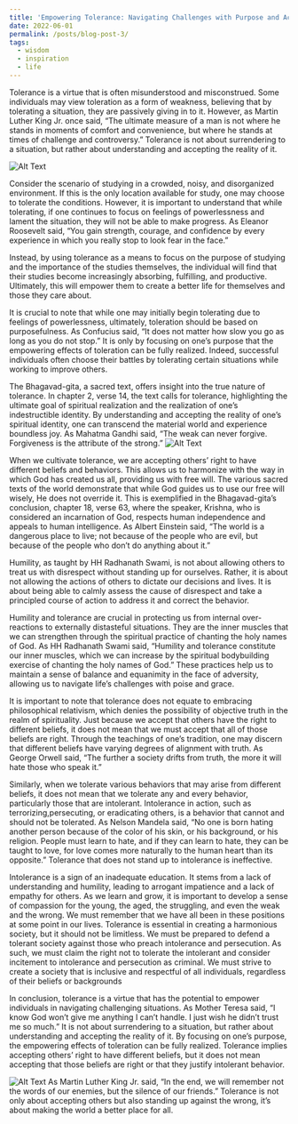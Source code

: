 ```yaml
---
title: 'Empowering Tolerance: Navigating Challenges with Purpose and Acceptance'
date: 2022-06-01
permalink: /posts/blog-post-3/
tags:
  - wisdom
  - inspiration
  - life
---
```


Tolerance is a virtue that is often misunderstood and misconstrued. Some individuals may view toleration as a form of weakness, believing that by tolerating a situation, they are passively giving in to it. However, as Martin Luther King Jr. once said, “The ultimate measure of a man is not where he stands in moments of comfort and convenience, but where he stands at times of challenge and controversy.” Tolerance is not about surrendering to a situation, but rather about understanding and accepting the reality of it.

![Alt Text](https://miro.medium.com/v2/resize:fit:1400/format:webp/1*gU7Pl3ZUsqB1Lfm4hRgxQA.png)


Consider the scenario of studying in a crowded, noisy, and disorganized environment. If this is the only location available for study, one may choose to tolerate the conditions. However, it is important to understand that while tolerating, if one continues to focus on feelings of powerlessness and lament the situation, they will not be able to make progress. As Eleanor Roosevelt said, “You gain strength, courage, and confidence by every experience in which you really stop to look fear in the face.”


Instead, by using tolerance as a means to focus on the purpose of studying and the importance of the studies themselves, the individual will find that their studies become increasingly absorbing, fulfilling, and productive. Ultimately, this will empower them to create a better life for themselves and those they care about.

It is crucial to note that while one may initially begin tolerating due to feelings of powerlessness, ultimately, toleration should be based on purposefulness. As Confucius said, “It does not matter how slow you go as long as you do not stop.” It is only by focusing on one’s purpose that the empowering effects of toleration can be fully realized. Indeed, successful individuals often choose their battles by tolerating certain situations while working to improve others.

The Bhagavad-gita, a sacred text, offers insight into the true nature of tolerance. In chapter 2, verse 14, the text calls for tolerance, highlighting the ultimate goal of spiritual realization and the realization of one’s indestructible identity. By understanding and accepting the reality of one’s spiritual identity, one can transcend the material world and experience boundless joy. As Mahatma Gandhi said, “The weak can never forgive. Forgiveness is the attribute of the strong.”
![Alt Text](https://miro.medium.com/v2/resize:fit:1400/format:webp/1*GMPw1O98Fr1UC6q_7LlJDg.png)

When we cultivate tolerance, we are accepting others’ right to have different beliefs and behaviors. This allows us to harmonize with the way in which God has created us all, providing us with free will. The various sacred texts of the world demonstrate that while God guides us to use our free will wisely, He does not override it. This is exemplified in the Bhagavad-gita’s conclusion, chapter 18, verse 63, where the speaker, Krishna, who is considered an incarnation of God, respects human independence and appeals to human intelligence. As Albert Einstein said, “The world is a dangerous place to live; not because of the people who are evil, but because of the people who don’t do anything about it.”

Humility, as taught by HH Radhanath Swami, is not about allowing others to treat us with disrespect without standing up for ourselves. Rather, it is about not allowing the actions of others to dictate our decisions and lives. It is about being able to calmly assess the cause of disrespect and take a principled course of action to address it and correct the behavior.


Humility and tolerance are crucial in protecting us from internal over-reactions to externally distasteful situations. They are the inner muscles that we can strengthen through the spiritual practice of chanting the holy names of God. As HH Radhanath Swami said, “Humility and tolerance constitute our inner muscles, which we can increase by the spiritual bodybuilding exercise of chanting the holy names of God.” These practices help us to maintain a sense of balance and equanimity in the face of adversity, allowing us to navigate life’s challenges with poise and grace.


It is important to note that tolerance does not equate to embracing philosophical relativism, which denies the possibility of objective truth in the realm of spirituality. Just because we accept that others have the right to different beliefs, it does not mean that we must accept that all of those beliefs are right. Through the teachings of one’s tradition, one may discern that different beliefs have varying degrees of alignment with truth. As George Orwell said, “The further a society drifts from truth, the more it will hate those who speak it.”

Similarly, when we tolerate various behaviors that may arise from different beliefs, it does not mean that we tolerate any and every behavior, particularly those that are intolerant. Intolerance in action, such as terrorizing,persecuting, or eradicating others, is a behavior that cannot and should not be tolerated. As Nelson Mandela said, “No one is born hating another person because of the color of his skin, or his background, or his religion. People must learn to hate, and if they can learn to hate, they can be taught to love, for love comes more naturally to the human heart than its opposite.” Tolerance that does not stand up to intolerance is ineffective.

Intolerance is a sign of an inadequate education. It stems from a lack of understanding and humility, leading to arrogant impatience and a lack of empathy for others. As we learn and grow, it is important to develop a sense of compassion for the young, the aged, the struggling, and even the weak and the wrong. We must remember that we have all been in these positions at some point in our lives. Tolerance is essential in creating a harmonious society, but it should not be limitless. We must be prepared to defend a tolerant society against those who preach intolerance and persecution. As such, we must claim the right not to tolerate the intolerant and consider incitement to intolerance and persecution as criminal. We must strive to create a society that is inclusive and respectful of all individuals, regardless of their beliefs or backgrounds

In conclusion, tolerance is a virtue that has the potential to empower individuals in navigating challenging situations. As Mother Teresa said, “I know God won’t give me anything I can’t handle. I just wish he didn’t trust me so much.” It is not about surrendering to a situation, but rather about understanding and accepting the reality of it. By focusing on one’s purpose, the empowering effects of toleration can be fully realized. Tolerance implies accepting others’ right to have different beliefs, but it does not mean accepting that those beliefs are right or that they justify intolerant behavior.

![Alt Text](https://miro.medium.com/v2/resize:fit:1400/format:webp/1*ErlrxLCx9kbG6H6Ba7lYLw.png)
As Martin Luther King Jr. said, “In the end, we will remember not the words of our enemies, but the silence of our friends.” Tolerance is not only about accepting others but also standing up against the wrong, it’s about making the world a better place for all.